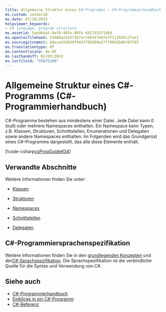 ```yaml
---
title: Allgemeine Struktur eines C#-Programms – C#-Programmierhandbuch
ms.custom: seodec18
ms.date: 07/20/2015
helpviewer_keywords:
- C# language, program structure
ms.assetid: 5ae964a5-0ef0-40fe-88fb-6d1793371d0d
ms.openlocfilehash: 53908a21e573b7ac7d8347ebfe7f11202612fae1
ms.sourcegitcommit: b8ace47d839f943f785b89e2fff8092b0bf8f565
ms.translationtype: HT
ms.contentlocale: de-DE
ms.lasthandoff: 02/03/2019
ms.locfileid: "55675100"
---
```

# <a name="general-structure-of-a-c-program-c-programming-guide"></a>Allgemeine Struktur eines C#-Programms (C#-Programmierhandbuch)
C#-Programme bestehen aus mindestens einer Datei. Jede Datei kann 0 (null) oder mehrere Namespaces enthalten. Ein Namespace kann Typen, z.B. Klassen, Strukturen, Schnittstellen, Enumerationen und Delegaten sowie andere Namespaces enthalten. Im Folgenden wird das Grundgerüst eines C#-Programms dargestellt, das alle diese Elemente enthält.  
  
 [!code-csharp[csProgGuide#34](../../../csharp/programming-guide/inside-a-program/codesnippet/CSharp/general-structure-of-a-csharp-program_1.cs)]  
  
## <a name="related-sections"></a>Verwandte Abschnitte  
 Weitere Informationen finden Sie unter:   
  
-   [Klassen](../../../csharp/programming-guide/classes-and-structs/classes.md)  
  
-   [Strukturen](../../../csharp/programming-guide/classes-and-structs/structs.md)  
  
-   [Namespaces](../../../csharp/programming-guide/namespaces/index.md)  
  
-   [Schnittstellen](../../../csharp/programming-guide/interfaces/index.md)  
  
-   [Delegaten](../../../csharp/programming-guide/delegates/index.md)  
  
## <a name="c-language-specification"></a>C#-Programmiersprachenspezifikation  

Weitere Informationen finden Sie in den [grundlegenden Konzepten](~/_csharplang/spec/basic-concepts.md) und der[C#-Sprachspezifikation](../../language-reference/language-specification/index.md). Die Sprachspezifikation ist die verbindliche Quelle für die Syntax und Verwendung von C#.
  
## <a name="see-also"></a>Siehe auch

- [C#-Programmierhandbuch](../../../csharp/programming-guide/index.md)
- [Einblicke in ein C#-Programm](../../../csharp/programming-guide/inside-a-program/index.md)
- [C#-Referenz](../../../csharp/language-reference/index.md)
